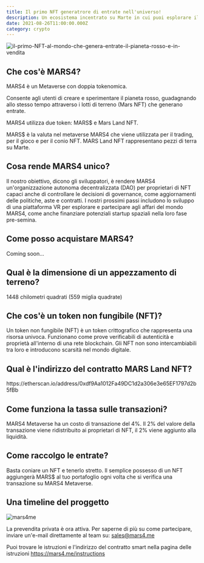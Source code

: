 ```yaml
---
title: Il primo NFT generatrore di entrate nell'universo!
description: Un ecosistema incentrato su Marte in cui puoi esplorare il pianeta utilizzando la realtà virtuale, puoi possedere e personalizzare la tua proprietà terriera e persino raccogliere i frutti del primo NFT(Token non fungibile) al mondo che genera entrate!
date: 2021-08-26T11:00:00.000Z
category: crypto
---
```


<img src="/il-primo-NFT-al-mondo-che-genera-entrate-il-pianeta-rosso-e-in-vendita.jpg" alt="il-primo-NFT-al-mondo-che-genera-entrate-il-pianeta-rosso-e-in-vendita" />

<h2>Che cos'è MARS4?</h2>
MARS4 è un Metaverse con doppia tokenomica.

Consente agli utenti di creare e sperimentare il pianeta rosso, guadagnando allo stesso tempo attraverso i lotti di terreno (Mars NFT) che generano entrate.

MARS4 utilizza due token: MARS$ e Mars Land NFT.

MARS$ è la valuta nel metaverse MARS4 che viene utilizzata per il trading, per il gioco e per il conio NFT. MARS Land NFT rappresentano pezzi di terra su Marte.

<h2>Cosa rende MARS4 unico?</h2>
Il nostro obiettivo, dicono gli sviluppatori, è rendere MARS4 un'organizzazione autonoma decentralizzata (DAO) per proprietari di NFT capaci anche di controllare le decisioni di governance, come aggiornamenti delle politiche, aste e contratti. I nostri prossimi passi includono lo sviluppo di una piattaforma VR per esplorare e partecipare agli affari del mondo MARS4, come anche finanziare potenziali startup spaziali nella loro fase pre-semina.

<h2>Come posso acquistare MARS4?</h2>
Coming soon...

<h2>Qual è la dimensione di un appezzamento di terreno?</h2>
1448 chilometri quadrati (559 miglia quadrate)

<h2>Che cos'è un token non fungibile (NFT)?</h2>
Un token non fungibile (NFT) è un token crittografico che rappresenta una risorsa univoca. Funzionano come prove verificabili di autenticità e proprietà all'interno di una rete blockchain. Gli NFT non sono intercambiabili tra loro e introducono scarsità nel mondo digitale.

<h2>Qual è l'indirizzo del contratto MARS Land NFT?</h2>
https://etherscan.io/address/0xdf9Aa1012Fa49DC1d2a306e3e65EF1797d2b5fBb

<h2>Come funziona la tassa sulle transazioni?</h2>
MARS4 Metaverse ha un costo di transazione del 4%. Il 2% del valore della transazione viene ridistribuito ai proprietari di NFT, il 2% viene aggiunto alla liquidità. 

<h2>Come raccolgo le entrate?</h2>
Basta coniare un NFT e tenerlo stretto. Il semplice possesso di un NFT aggiungerà MARS$ al tuo portafoglio ogni volta che si verifica una transazione su MARS4 Metaverse.

<h2>Una timeline del proggetto</h2>
<img src="https://static.wixstatic.com/media/a040e4_1f2bc4e8b1ef4e78a4d10ef0acf1c95d~mv2.png/v1/fill/w_930,h_460,al_c,q_90,usm_0.66_1.00_0.01/roadmap-v2.webp" alt="mars4me" />


La prevendita privata è ora attiva. Per saperne di più su come partecipare, inviare un'e-mail direttamente al team su: sales@mars4.me

Puoi trovare le istruzioni e l'indirizzo del contratto smart nella pagina delle istruzioni https://mars4.me/instructions